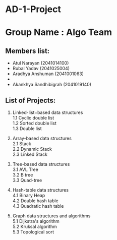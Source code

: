 # AD-1-Project

# Group Name :  Algo Team

## Members list:

- Atul Narayan (2041014100)
- Rubal Yadav (2041025004)
- Aradhya Anshuman (2041001063)
-
- Akankhya Sandhibigrah (2041019140)

##  List of Projects:

1. Linked-list−based data structures 
   </br>
   1.1 Cyclic double list
   </br>
   1.2 Sorted double list
   </br>
   1.3 Double list
   </br>

2. Array-based data structures
   </br>
   2.1 Stack
   </br>
   2.2 Dynamic Stack
   </br>
   2.3 Linked Stack
   </br>

3. Tree-based data structures
   </br>
   3.1 AVL Tree
   </br>
   3.2 B tree
   </br>
   3.3 Quad-tree
   </br>
4. Hash-table data structures
   </br>
   4.1 Binary Heap
   </br>
   4.2 Double hash table
   </br>
   4.3 Quadratic hash table
   </br>
5. Graph data structures and algorithms
   </br>
   5.1 Dijkstra's algorithm
   </br>
   5.2 Kruksal algorithm
   </br>
   5.3 Topological sort
   </br>
